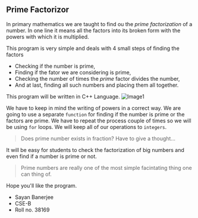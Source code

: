 ## Prime Factorizor
In primary mathematics we are taught to find ou the *prime factorization* of a number. In one line it means all the factors into its broken form with the powers with which it is multiplied.

This program is very simple and deals with 4 small steps of finding the factors
* Checking if the number is prime,
* Finding if the fator we are considering is prime,
* Checking the number of times the *prime* factor divides the number,
* And at last, finding all such numbers and placing them all together.

This program will be written in C++ Language.
![Image1](https://i.ytimg.com/vi/KpEyLdXukAA/maxresdefault.jpg "One example of prime factorization.")

We have to keep in mind the writing of powers in a correct way.
We are going to use a separate `function` for finding if the number is prime or the factors are prime. 
We have to repeat the process couple of times so we will be using `for` loops. 
We will keep all of our operations to `integers`.
>Does prime number exists in fraction? Have to give a thought...

It will be easy for students to check the factorization of big numbers and even find if a number is prime or not.

> Prime numbers are really one of the most simple facintating thing one can thing of. 

Hope you'll like the program.
* Sayan Banerjee
* CSE-B
* Roll no. 38169